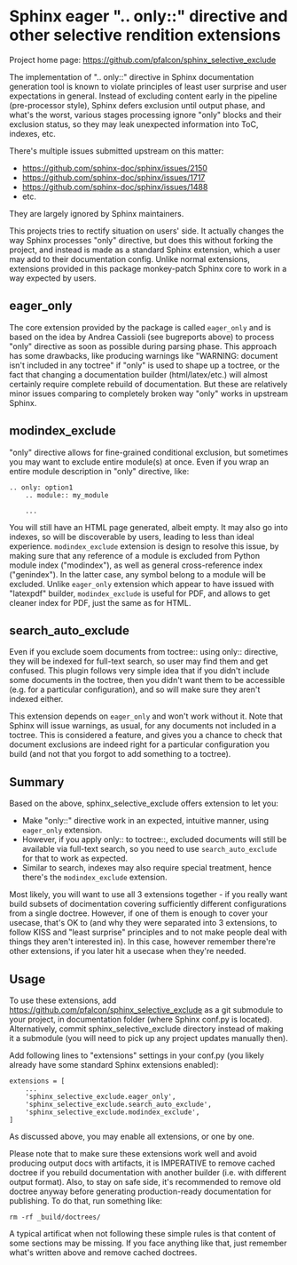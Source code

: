 Sphinx eager ".. only::" directive and other selective rendition extensions
===========================================================================

Project home page: https://github.com/pfalcon/sphinx_selective_exclude

The implementation of ".. only::" directive in Sphinx documentation
generation tool is known to violate principles of least user surprise
and user expectations in general. Instead of excluding content early
in the pipeline (pre-processor style), Sphinx defers exclusion until
output phase, and what's the worst, various stages processing ignore
"only" blocks and their exclusion status, so they may leak unexpected
information into ToC, indexes, etc.

There's multiple issues submitted upstream on this matter:

* https://github.com/sphinx-doc/sphinx/issues/2150
* https://github.com/sphinx-doc/sphinx/issues/1717
* https://github.com/sphinx-doc/sphinx/issues/1488
* etc.

They are largely ignored by Sphinx maintainers.

This projects tries to rectify situation on users' side. It actually
changes the way Sphinx processes "only" directive, but does this
without forking the project, and instead is made as a standard
Sphinx extension, which a user may add to their documentation config.
Unlike normal extensions, extensions provided in this package
monkey-patch Sphinx core to work in a way expected by users.

eager_only
----------

The core extension provided by the package is called `eager_only` and
is based on the idea by Andrea Cassioli (see bugreports above) to
process "only" directive as soon as possible during parsing phase.
This approach has some drawbacks, like producing warnings like
"WARNING: document isn't included in any toctree" if "only" is used
to shape up a toctree, or the fact that changing a documentation
builder (html/latex/etc.) will almost certainly require complete
rebuild of documentation. But these are relatively minor issues
comparing to completely broken way "only" works in upstream Sphinx.

modindex_exclude
----------------

"only" directive allows for fine-grained conditional exclusion, but
sometimes you may want to exclude entire module(s) at once. Even if
you wrap an entire module description in "only" directive, like:

    .. only: option1
        .. module:: my_module
    
        ...

You will still have an HTML page generated, albeit empty. It may also
go into indexes, so will be discoverable by users, leading to less
than ideal experience. `modindex_exclude` extension is design to
resolve this issue, by making sure that any reference of a module
is excluded from Python module index ("modindex"), as well as
general cross-reference index ("genindex"). In the latter case,
any symbol belong to a module will be excluded. Unlike `eager_only`
extension which appear to have issued with "latexpdf" builder,
`modindex_exclude` is useful for PDF, and allows to get cleaner
index for PDF, just the same as for HTML.

search_auto_exclude
-------------------

Even if you exclude soem documents from toctree:: using only::
directive, they will be indexed for full-text search, so user may
find them and get confused. This plugin follows very simple idea
that if you didn't include some documents in the toctree, then
you didn't want them to be accessible (e.g. for a particular
configuration), and so will make sure they aren't indexed either.

This extension depends on `eager_only` and won't work without it.
Note that Sphinx will issue warnings, as usual, for any documents
not included in a toctree. This is considered a feature, and gives
you a chance to check that document exclusions are indeed right
for a particular configuration you build (and not that you forgot
to add something to a toctree).

Summary
-------

Based on the above, sphinx_selective_exclude offers extension to let
you:

* Make "only::" directive work in an expected, intuitive manner, using
  `eager_only` extension.
* However, if you apply only:: to toctree::, excluded documents will
  still be available via full-text search, so you need to use
  `search_auto_exclude` for that to work as expected.
* Similar to search, indexes may also require special treatment, hence
  there's the `modindex_exclude` extension.

Most likely, you will want to use all 3 extensions together - if you
really want build subsets of docimentation covering sufficiently different
configurations from a single doctree. However, if one of them is enough
to cover your usecase, that's OK to (and why they were separated into
3 extensions, to follow KISS and "least surprise" principles and to
not make people deal with things they aren't interested in). In this case,
however remember there're other extensions, if you later hit a usecase
when they're needed.

Usage
-----

To use these extensions, add https://github.com/pfalcon/sphinx_selective_exclude
as a git submodule to your project, in documentation folder (where
Sphinx conf.py is located). Alternatively, commit sphinx_selective_exclude
directory instead of making it a submodule (you will need to pick up
any project updates manually then).

Add following lines to "extensions" settings in your conf.py (you
likely already have some standard Sphinx extensions enabled):

    extensions = [
        ...
        'sphinx_selective_exclude.eager_only',
        'sphinx_selective_exclude.search_auto_exclude',
        'sphinx_selective_exclude.modindex_exclude',
    ]

As discussed above, you may enable all extensions, or one by one.

Please note that to make sure these extensions work well and avoid producing
output docs with artifacts, it is IMPERATIVE to remove cached doctree if
you rebuild documentation with another builder (i.e. with different output
format). Also, to stay on safe side, it's recommended to remove old doctree
anyway before generating production-ready documentation for publishing. To
do that, run something like:

    rm -rf _build/doctrees/

A typical artificat when not following these simple rules is that content
of some sections may be missing. If you face anything like that, just
remember what's written above and remove cached doctrees.
